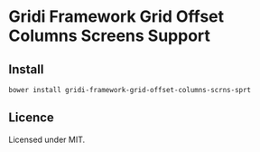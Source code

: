 # Gridi Framework Grid Offset Columns Screens Support

## Install
`bower install gridi-framework-grid-offset-columns-scrns-sprt`

## Licence

Licensed under MIT.
